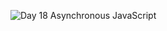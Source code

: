![Day 18 Asynchronous JavaScript](https://res.cloudinary.com/dj2j9slz5/image/upload/v1719948588/edulane.co-JavaScript-Basic-Day-18_z3qih4.png)